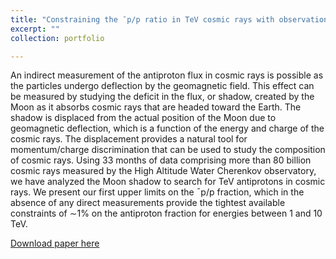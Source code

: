 ```yaml
---
title: "Constraining the ¯p/p ratio in TeV cosmic rays with observations of the Moon shadow by HAWC"
excerpt: ""
collection: portfolio

---
```


An indirect measurement of the antiproton flux in cosmic rays is possible as the particles undergo deflection by the geomagnetic field. This effect can be measured by studying the deficit in the flux, or shadow, created by the Moon as it absorbs cosmic rays that are headed toward the Earth. The shadow is displaced from the actual position of the Moon due to geomagnetic deflection, which is a function of the energy and charge of the cosmic rays. The displacement provides a natural tool for momentum/charge discrimination that can be used to study the composition of cosmic rays. Using 33 months of data comprising more than 80 billion cosmic rays measured by the High Altitude Water Cherenkov observatory, we have analyzed the Moon shadow to search for TeV antiprotons in cosmic rays. We present our first upper limits on the ¯p/p fraction, which in the absence of any direct measurements provide the tightest available constraints of ∼1% on the antiproton fraction for energies between 1 and 10 TeV.

[Download paper here](https://journals.aps.org/prd/abstract/10.1103/PhysRevD.97.102005)
